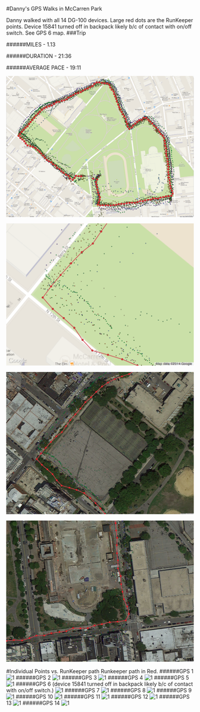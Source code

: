 #Danny's GPS Walks in McCarren Park

Danny walked with all 14 DG-100 devices. Large red dots are the RunKeeper points. Device 15841 turned off in backpack likely b/c of contact with on/off switch. See GPS 6 map. 
###Trip

######MILES - 1.13

######DURATION - 21:36

######AVERAGE PACE - 19:11

![McCarren Park](/images/mccarren_pk.png)

![McCarren Park SW corner map](/images/mccarren_pk_corner_sw_map.png)

![McCarren Park SW corner aerial](/images/mccarren_pk_corner_sw_aerial.png)

![McCarren Park SE corner aerial](/images/mccarren_pk_corner_se_aerial.png)

#Individual Points vs. RunKeeper path
Runkeeper path in Red. 
######GPS 1
![1](/images/mccarren_individual/1.bmp)
######GPS 2
![1](/images/mccarren_individual/2.bmp)
######GPS 3
![1](/images/mccarren_individual/3.bmp)
######GPS 4
![1](/images/mccarren_individual/4.bmp)
######GPS 5
![1](/images/mccarren_individual/5.bmp)
######GPS 6 (device 15841 turned off in backpack likely b/c of contact with on/off switch.)
![1](/images/mccarren_individual/6.bmp)
######GPS 7
![1](/images/mccarren_individual/7.bmp)
######GPS 8
![1](/images/mccarren_individual/8.bmp)
######GPS 9
![1](/images/mccarren_individual/9.bmp)
######GPS 10
![1](/images/mccarren_individual/10.bmp)
######GPS 11
![1](/images/mccarren_individual/11.bmp)
######GPS 12
![1](/images/mccarren_individual/12.bmp)
######GPS 13
![1](/images/mccarren_individual/13.bmp)
######GPS 14
![1](/images/mccarren_individual/14.bmp)
